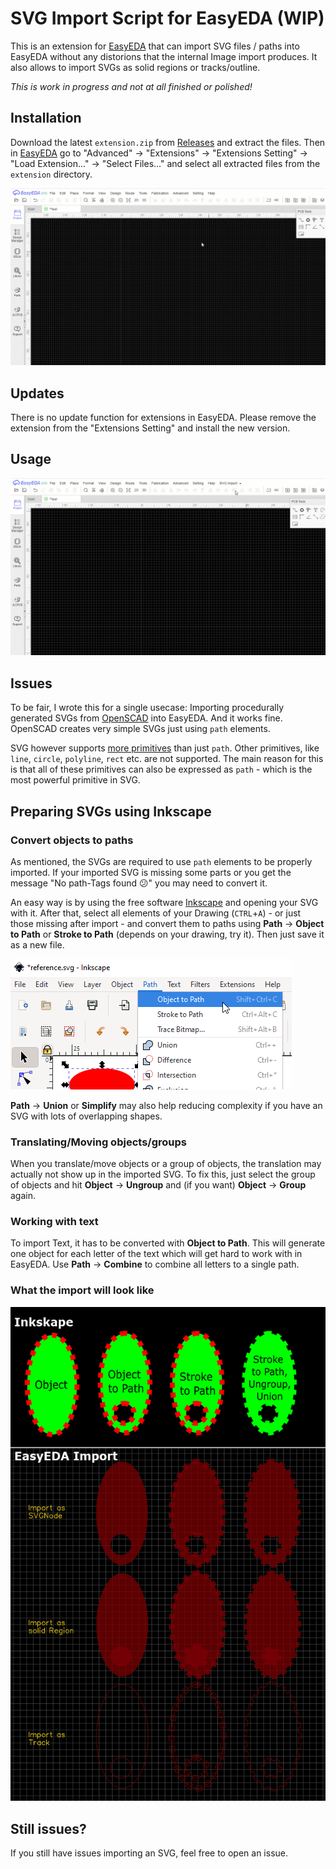 SVG Import Script for EasyEDA (WIP)
===================================
This is an extension for [EasyEDA](https://easyeda.com/editor) that can import SVG files / paths into EasyEDA without any distorions that the internal Image import produces.
It also allows to import SVGs as solid regions or tracks/outline.

*This is work in progress and not at all finished or polished!*

Installation
------------
Download the latest `extension.zip` from [Releases](https://github.com/xsrf/easyeda-svg-import/releases) and extract the files. Then in [EasyEDA](https://easyeda.com/editor) go to "Advanced" -> "Extensions" -> "Extensions Setting" -> "Load Extension..." -> "Select Files..." and select all extracted files from the `extension` directory.

<img src="images/EasyEDA-SVG-Install.gif" alt="Extension Installation" />

Updates
-------
There is no update function for extensions in EasyEDA. Please remove the extension from the "Extensions Setting" and install the new version.

Usage
-----

<img src="images/EasyEDA-SVG-Demo.gif" alt="Demo" />

Issues
------
To be fair, I wrote this for a single usecase: Importing procedurally generated SVGs from [OpenSCAD](https://www.openscad.org/) into EasyEDA. And it works fine.
OpenSCAD creates very simple SVGs just using `path` elements.

SVG however supports [more primitives](https://developer.mozilla.org/en-US/docs/Web/SVG/Tutorial/Basic_Shapes) than just `path`. Other primitives, like `line`, `circle`, `polyline`, `rect` etc. are not supported. The main reason for this is that all of these primitives can also be expressed as `path` - which is the most powerful primitive in SVG.

Preparing SVGs using Inkscape
-----------------------------
### Convert objects to paths
As mentioned, the SVGs are required to use `path` elements to be properly imported. If your imported SVG is missing some parts or you get the message "No path-Tags found 😕" you may need to convert it.

An easy way is by using the free software [Inkscape](https://inkscape.org/) and opening your SVG with it. After that, select all elements of your Drawing (`CTRL`+`A`) - or just those missing after import - and convert them to paths using **Path** -> **Object to Path** or **Stroke to Path** (depends on your drawing, try it). Then just save it as a new file.

<img src="images/inkscape-path-menu.png" alt="Inkscape Path-Menu" />

**Path** -> **Union** or **Simplify** may also help reducing complexity if you have an SVG with lots of overlapping shapes.

### Translating/Moving objects/groups
When you translate/move objects or a group of objects, the translation may actually not show up in the imported SVG. To fix this, just select the group of objects and hit **Object** -> **Ungroup** and (if you want) **Object** -> **Group** again.

### Working with text
To import Text, it has to be converted with **Object to Path**. This will generate one object for each letter of the text which will get hard to work with in EasyEDA. Use **Path** -> **Combine** to combine all letters to a single path.

### What the import will look like
<img src="images/import_example.png" alt="Example screenshot of Shapes in Inkscape and EasyEDA"/>

Still issues?
-------------
If you still have issues importing an SVG, feel free to open an issue.